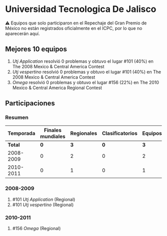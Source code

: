 # Universidad Tecnologica De Jalisco

:warning: Equipos que solo participaron en el Repechaje del Gran Premio de México no están registrados oficialmente en el ICPC, por lo que no aparecerán aquí.

## Mejores 10 equipos

1. _Utj Application_ resolvió 0 problemas y obtuvo el lugar #101 (40%) en The 2008 Mexico & Central America Contest
1. _Utj vespertino_ resolvió 0 problemas y obtuvo el lugar #101 (40%) en The 2008 Mexico & Central America Contest
1. _Omega_ resolvió 0 problemas y obtuvo el lugar #156 (22%) en The 2010 Mexico & Central America Regional Contest

## Participaciones

### Resumen

| Temporada | Finales mundiales | Regionales | Clasificatorios | Equipos |
| --- | --- | --- | --- | --- |
| **Total** | **0** | **3** | **0** | **3** |
| 2008-2009 | 0 | 2 | 0 | 2 |
| 2010-2011 | 0 | 1 | 0 | 1 |

### 2008-2009

1. #101 _Utj Application_ (Regional)
1. #101 _Utj vespertino_ (Regional)

### 2010-2011

1. #156 _Omega_ (Regional)



